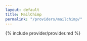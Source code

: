 ```yaml
---
layout: default
title: MailChimp
permalink: "/providers/mailchimp/"
---
```


{% include provider/provider.md %}
